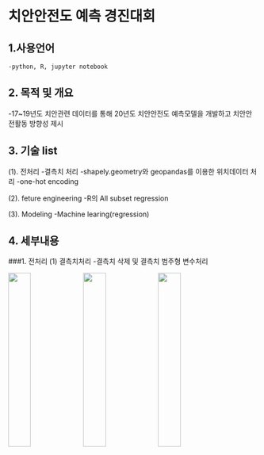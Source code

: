 # 치안안전도 예측 경진대회

## 1.사용언어
    -python, R, jupyter notebook


## 2. 목적 및 개요
  -17~19년도 치안관련 데이터를 통해 20년도 치안안전도 예측모델을 개발하고 치안안전활동 방향성 제시
  
## 3. 기술 list
  (1). 전처리
    -결측치 처리
    -shapely.geometry와 geopandas를 이용한 위치데이터 처리
    -one-hot encoding
    
  (2). feture engineering
    -R의 All subset regression
    
  (3). Modeling
    -Machine learing(regression)
    
## 4. 세부내용
 ###1. 전처리
 (1) 결측치처리
 -결측치 삭제 및 결측치 범주형 변수처리

<img src="https://user-images.githubusercontent.com/87842980/131620635-da4732b5-6010-46a8-94cc-487a37f153de.png" width="30%"><img src="https://user-images.githubusercontent.com/87842980/131620637-e9bd5e7b-4c7b-47a5-bb77-7e31abdf090a.png" width="30%"><img src="https://user-images.githubusercontent.com/87842980/131620638-2e59446c-4fcb-4898-94e4-a5d6fa41bb55.png" width="30%">


